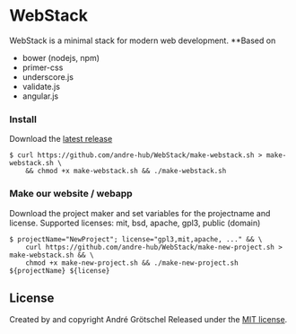 # WebStack

WebStack is a minimal stack for modern web development.
**Based on
 - bower (nodejs, npm)
 - primer-css
 - underscore.js
 - validate.js
 - angular.js

### Install

Download the [latest release](https://github.com/andre-hub/WebStack/make-webstack.sh)
```
$ curl https://github.com/andre-hub/WebStack/make-webstack.sh > make-webstack.sh \
	&& chmod +x make-webstack.sh && ./make-webstack.sh
```

### Make our website / webapp


Download the project maker and set variables for the projectname and license.
Supported licenses: mit, bsd, apache, gpl3, public (domain)

```
$ projectName="NewProject"; license="gpl3,mit,apache, ..." && \
    curl https://github.com/andre-hub/WebStack/make-new-project.sh > make-webstack.sh && \
    chmod +x make-new-project.sh && ./make-new-project.sh ${projectName} ${license}
```

## License

Created by and copyright André Grötschel
Released under the [MIT license](LICENSE.md).